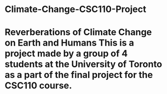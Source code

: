 # Climate-Change-CSC110-Project
# Reverberations of Climate Change on Earth and Humans This is a project made by a group of 4 students at the University of Toronto as a part of the final project for the CSC110 course. 
